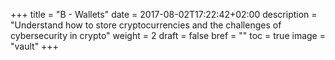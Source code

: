 +++
title = "B - Wallets"
date = 2017-08-02T17:22:42+02:00
description = "Understand how to store cryptocurrencies and the challenges of cybersecurity in crypto"
weight = 2
draft = false
bref = ""
toc = true
image = "vault"
+++
